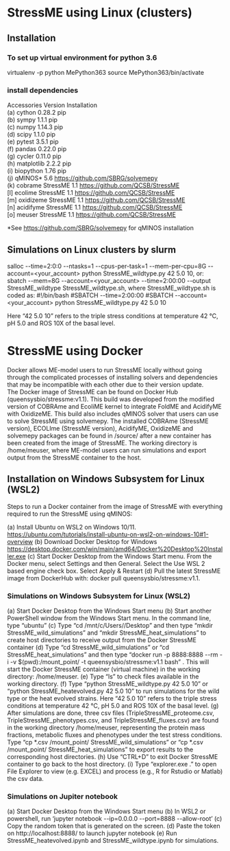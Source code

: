 # StressME using Linux (clusters)
## Installation
### To set up virtual environment for python 3.6

virtualenv -p python MePython363 
source MePython363/bin/activate
### install dependencies
Accessories		Version			Installation  
(a)	cython			0.28.2				pip  
(b)	sympy			1.1.1				pip  
(c)	numpy			1.14.3				pip  
(d)	scipy			1.1.0				pip  
(e)	pytest			3.5.1				pip  
(f)	pandas			0.22.0				pip  
(g)	cycler			0.11.0				pip  
(h)	matplotlib		2.2.2				pip  
(i)	biopython		1.76				pip  
(j)	qMINOS* 		5.6 				https://github.com/SBRG/solvemepy  
(k)	cobrame		StressME 1.1			https://github.com/QCSB/StressME  	
[l] ecolime			StressME 1.1 			https://github.com/QCSB/StressME  
[m] oxidizeme		StressME 1.1			https://github.com/QCSB/StressME  
[n] acidifyme		StressME 1.1			https://github.com/QCSB/StressME  
[o] meuser 		StressME 1.1	 		https://github.com/QCSB/StressME  

*See https://github.com/SBRG/solvemepy for qMINOS installation

## Simulations on Linux clusters by slurm

salloc --time=2:0:0 --ntasks=1 --cpus-per-task=1 --mem-per-cpu=8G --account=<your_account> python StressME_wildtype.py 42 5.0 10, 
or: 
sbatch --mem=8G --account=<your_account> --time=2:00:00 --output StressME_wildtype StressME_wildtype.sh, 
where StressME_wildtype.sh is coded as: 
#!/bin/bash
#SBATCH --time=2:00:00
#SBATCH --account=<your_account>
python StressME_wildtype.py 42 5.0 10

Here “42 5.0 10” refers to the triple stress conditions at temperature 42 ℃, pH 5.0 and ROS 10X of the basal level. 

# StressME using Docker

Docker allows ME-model users to run StressME locally without going through the complicated processes of installing solvers and dependencies that may be incompatible with each other due to their version update.  
The Docker image of StressME can be found on Docker Hub (queensysbio/stressme:v1.1). This build was developed from the modified version of COBRAme and EcoliME kernel to integrate FoldME and AcidifyME with OxidizeME. This build also includes qMINOS solver that users can use to solve StressME using solvemepy.
The installed COBRAme (StressME version), ECOLIme (StressME version), AcidifyME, OxidizeME and solvemepy packages can be found in /source/ after a new container has been created from the image of StressME. The working directory is /home/meuser, where ME-model users can run simulations and export output from the StressME container to the host. 

## Installation on Windows Subsystem for Linux (WSL2)

Steps to run a Docker container from the image of StressME with everything required to run the StressME using qMINOS:

(a)	Install Ubuntu on WSL2 on Windows 10/11. 
https://ubuntu.com/tutorials/install-ubuntu-on-wsl2-on-windows-10#1-overview
(b)	Download Docker Desktop for Windows https://desktop.docker.com/win/main/amd64/Docker%20Desktop%20Installer.exe
(c)	Start Docker Desktop from the Windows Start menu. From the Docker menu, select Settings and then General. Select the Use WSL 2 based engine check box. Select Apply & Restart
(d)	Pull the latest StressME image from DockerHub with:
docker pull queensysbio/stressme:v1.1.

### Simulations on Windows Subsystem for Linux (WSL2)

(a)	Start Docker Desktop from the Windows Start menu
(b)	Start another PowerShell window from the Windows Start menu. In the command line, type “ubuntu”
(c)	Type “cd /mnt/c/Users/<your user name in this local computer>/Desktop” and then type “mkdir StressME_wild_simulations” and “mkdir StressME_heat_simulations” to create host directories to receive output from the Docker StressME container
(d)	Type “cd StressME_wild_simulations” or “cd StressME_heat_simulations” and then type “docker run -p 8888:8888 --rm -i -v $(pwd):/mount_point/ -t queensysbio/stressme:v1.1 bash” . This will start the Docker StressME container (virtual machine) in the working directory: /home/meuser. 
(e)	Type “ls” to check files available in the working directory.
(f)	Type “python StressME_wildtype.py 42 5.0 10” or “python StressME_heatevolved.py 42 5.0 10” to run simulations for the wild type or the heat evolved strains. Here “42 5.0 10” refers to the triple stress conditions at temperature 42 ℃, pH 5.0 and ROS 10X of the basal level. 
(g)	After simulations are done, three csv files (TripleStressME_proteome.csv, TripleStressME_phenotypes.csv, and TripleStressME_fluxes.csv) are found in the working directory /home/meuser, representing the protein mass fractions, metabolic fluxes and phenotypes under the test stress conditions. Type “cp *.csv /mount_point/ StressME_wild_simulations” or “cp *.csv /mount_point/ StressME_heat_simulations” to export results to the corresponding host directories. 
(h)	Use “CTRL+D” to exit Docker StressME container to go back to the host directory. 
(i)	Type “explorer.exe .” to open File Explorer to view (e.g. EXCEL) and process (e.g., R for Rstudio or Matlab) the csv data. 

### Simulations on Jupiter notebook

(a)	Start Docker Desktop from the Windows Start menu
(b)	In WSL2 or powershell, run ‘jupyter notebook --ip=0.0.0.0 --port=8888 --allow-root’
(c)	Copy the random token that is generated on the screen.
(d)	Paste the token on http://localhost:8888/ to launch jupyter notebook
(e)	Run StressME_heatevolved.ipynb and StressME_wildtype.ipynb for simulations.

